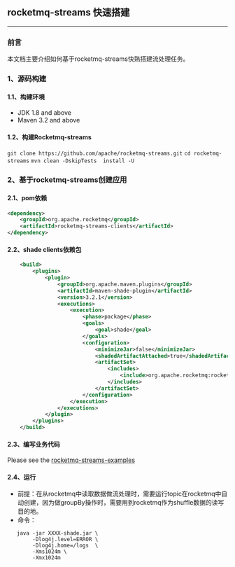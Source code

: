 ## rocketmq-streams 快速搭建
---
### 前言
本文档主要介绍如何基于rocketmq-streams快熟搭建流处理任务。


### 1、源码构建

#### 1.1、构建环境
 - JDK 1.8 and above
 - Maven 3.2 and above

#### 1.2、构建Rocketmq-streams

`git clone https://github.com/apache/rocketmq-streams.git`
`cd rocketmq-streams`
`mvn clean -DskipTests  install -U`


### 2、基于rocketmq-streams创建应用

#### 2.1、pom依赖
```xml
<dependency>
    <groupId>org.apache.rocketmq</groupId>
    <artifactId>rocketmq-streams-clients</artifactId>
</dependency>
```
#### 2.2、shade clients依赖包
```xml
    <build>
        <plugins>
            <plugin>
                <groupId>org.apache.maven.plugins</groupId>
                <artifactId>maven-shade-plugin</artifactId>
                <version>3.2.1</version>
                <executions>
                    <execution>
                        <phase>package</phase>
                        <goals>
                            <goal>shade</goal>
                        </goals>
                        <configuration>
                            <minimizeJar>false</minimizeJar>
                            <shadedArtifactAttached>true</shadedArtifactAttached>
                            <artifactSet>
                                <includes>
                                    <include>org.apache.rocketmq:rocketmq-streams-clients</include>
                                </includes>
                            </artifactSet>
                        </configuration>
                    </execution>
                </executions>
            </plugin>
        </plugins>
    </build>
```

#### 2.3、编写业务代码
Please see the [rocketmq-streams-examples](./../../rocketmq-streams-examples/README.md)
#### 2.4、运行
- 前提：在从rocketmq中读取数据做流处理时，需要运行topic在rocketmq中自动创建，因为做groupBy操作时，需要用到rocketmq作为shuffle数据的读写目的地。
- 命令：
```
   java -jar XXXX-shade.jar \ 
        -Dlog4j.level=ERROR \
        -Dlog4j.home=/logs  \
        -Xms1024m \
        -Xmx1024m 
```

